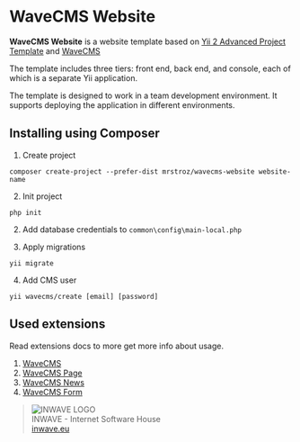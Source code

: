 WaveCMS Website
===============

**WaveCMS Website** is a website template based on [Yii 2 Advanced Project Template](https://github.com/yiisoft/yii2-app-advanced) and [WaveCMS](https://github.com/mrstroz/yii2-wavecms)

The template includes three tiers: front end, back end, and console, each of which
is a separate Yii application.

The template is designed to work in a team development environment. It supports
deploying the application in different environments.

## Installing using Composer

1. Create project
```
composer create-project --prefer-dist mrstroz/wavecms-website website-name
```

2. Init project
```
php init
```

2. Add database credentials to `common\config\main-local.php`

3. Apply migrations
```
yii migrate
```

4. Add CMS user 
```
yii wavecms/create [email] [password]
```

## Used extensions
Read extensions docs to more get more info about usage.
1. [WaveCMS](https://github.com/mrstroz/yii2-wavecms)
2. [WaveCMS Page](https://github.com/mrstroz/yii2-wavecms-page)
3. [WaveCMS News](https://github.com/mrstroz/yii2-wavecms-news)
4. [WaveCMS Form](https://github.com/mrstroz/yii2-wavecms-form)

> ![INWAVE LOGO](http://inwave.pl/html/img/logo.png)  
> INWAVE - Internet Software House  
> [inwave.eu](http://inwave.eu/)